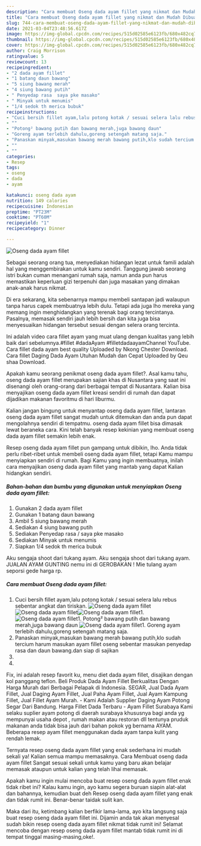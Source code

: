 ```yaml
---
description: "Cara membuat Oseng dada ayam fillet yang nikmat dan Mudah Dibuat"
title: "Cara membuat Oseng dada ayam fillet yang nikmat dan Mudah Dibuat"
slug: 744-cara-membuat-oseng-dada-ayam-fillet-yang-nikmat-dan-mudah-dibuat
date: 2021-03-04T23:48:56.617Z
image: https://img-global.cpcdn.com/recipes/515d02585e6123fb/680x482cq70/oseng-dada-ayam-fillet-foto-resep-utama.jpg
thumbnail: https://img-global.cpcdn.com/recipes/515d02585e6123fb/680x482cq70/oseng-dada-ayam-fillet-foto-resep-utama.jpg
cover: https://img-global.cpcdn.com/recipes/515d02585e6123fb/680x482cq70/oseng-dada-ayam-fillet-foto-resep-utama.jpg
author: Craig Morrison
ratingvalue: 5
reviewcount: 13
recipeingredient:
- "2 dada ayam fillet"
- "1 batang daun bawang"
- "5 siung bawang merah"
- "4 siung bawang putih"
- " Penyedap rasa  saya pke masako"
- " Minyak untuk menumis"
- "1/4 sedok th merica bubuk"
recipeinstructions:
- "Cuci bersih fillet ayam,lalu potong kotak / sesuai selera lalu rebus sebentar angkat dan tiriskan."
- ""
- "Potong² bawang putih dan bawang merah,juga bawang daun"
- "Goreng ayam terlebih dahulu,goreng setengah matang saja."
- "Panaskan minyak,masukan bawang merah bawang putih,klo sudah tercium harum masukan ayam fillet oseng sebentar masukan penyedap rasa dan daun bawang.dan siap di sajikan"
- ""
- ""
categories:
- Resep
tags:
- oseng
- dada
- ayam

katakunci: oseng dada ayam 
nutrition: 149 calories
recipecuisine: Indonesian
preptime: "PT23M"
cooktime: "PT60M"
recipeyield: "1"
recipecategory: Dinner

---
```



![Oseng dada ayam fillet](https://img-global.cpcdn.com/recipes/515d02585e6123fb/680x482cq70/oseng-dada-ayam-fillet-foto-resep-utama.jpg)

Sebagai seorang orang tua, menyediakan hidangan lezat untuk famili adalah hal yang menggembirakan untuk kamu sendiri. Tanggung jawab seorang istri bukan cuman menangani rumah saja, namun anda pun harus memastikan keperluan gizi terpenuhi dan juga masakan yang dimakan anak-anak harus nikmat.

Di era  sekarang, kita sebenarnya mampu membeli santapan jadi walaupun tanpa harus capek membuatnya lebih dulu. Tetapi ada juga lho mereka yang memang ingin menghidangkan yang terenak bagi orang tercintanya. Pasalnya, memasak sendiri jauh lebih bersih dan kita juga bisa menyesuaikan hidangan tersebut sesuai dengan selera orang tercinta. 

Ini adalah video cara fillet ayam yang muat ulang dengan kualitas yang lebih baik dari sebelumnya.#fillet #dadaAyam #filletdadaayamChannel YouTube. Cara fillet dada ayam best quality Uploaded by Nkong Chester Download. Cara fillet Daging Dada Ayam Utuhan Mudah dan Cepat Uploaded by Qeu shaa Download.

Apakah kamu seorang penikmat oseng dada ayam fillet?. Asal kamu tahu, oseng dada ayam fillet merupakan sajian khas di Nusantara yang saat ini disenangi oleh orang-orang dari berbagai tempat di Nusantara. Kalian bisa menyajikan oseng dada ayam fillet kreasi sendiri di rumah dan dapat dijadikan makanan favoritmu di hari liburmu.

Kalian jangan bingung untuk menyantap oseng dada ayam fillet, lantaran oseng dada ayam fillet sangat mudah untuk ditemukan dan anda pun dapat mengolahnya sendiri di tempatmu. oseng dada ayam fillet bisa dimasak lewat beraneka cara. Kini telah banyak resep kekinian yang membuat oseng dada ayam fillet semakin lebih enak.

Resep oseng dada ayam fillet pun gampang untuk dibikin, lho. Anda tidak perlu ribet-ribet untuk membeli oseng dada ayam fillet, tetapi Kamu mampu menyiapkan sendiri di rumah. Bagi Kamu yang ingin membuatnya, inilah cara menyajikan oseng dada ayam fillet yang mantab yang dapat Kalian hidangkan sendiri.

<!--inarticleads1-->

##### Bahan-bahan dan bumbu yang digunakan untuk menyiapkan Oseng dada ayam fillet:

1. Gunakan 2 dada ayam fillet
1. Gunakan 1 batang daun bawang
1. Ambil 5 siung bawang merah
1. Sediakan 4 siung bawang putih
1. Sediakan  Penyedap rasa / saya pke masako
1. Sediakan  Minyak untuk menumis
1. Siapkan 1/4 sedok th merica bubuk


Aku sengaja shoot dari tukang ayam. Aku sengaja shoot dari tukang ayam. JUALAN AYAM GUNTING nemu ini di GEROBAKAN ! Mie tulang ayam seporsi gede harga rp. 

<!--inarticleads2-->

##### Cara membuat Oseng dada ayam fillet:

1. Cuci bersih fillet ayam,lalu potong kotak / sesuai selera lalu rebus sebentar angkat dan tiriskan.
<img src="https://img-global.cpcdn.com/steps/a25edfe67cf1eeec/160x128cq70/oseng-dada-ayam-fillet-langkah-memasak-1-foto.jpg" alt="Oseng dada ayam fillet"><img src="https://img-global.cpcdn.com/steps/023514d92830e859/160x128cq70/oseng-dada-ayam-fillet-langkah-memasak-1-foto.jpg" alt="Oseng dada ayam fillet"><img src="https://img-global.cpcdn.com/steps/fe51189922196607/160x128cq70/oseng-dada-ayam-fillet-langkah-memasak-1-foto.jpg" alt="Oseng dada ayam fillet">1. 
<img src="https://img-global.cpcdn.com/steps/d922884a0d064299/160x128cq70/oseng-dada-ayam-fillet-langkah-memasak-2-foto.jpg" alt="Oseng dada ayam fillet">1. Potong² bawang putih dan bawang merah,juga bawang daun
<img src="https://img-global.cpcdn.com/steps/325e0145653e7413/160x128cq70/oseng-dada-ayam-fillet-langkah-memasak-3-foto.jpg" alt="Oseng dada ayam fillet">1. Goreng ayam terlebih dahulu,goreng setengah matang saja.
1. Panaskan minyak,masukan bawang merah bawang putih,klo sudah tercium harum masukan ayam fillet oseng sebentar masukan penyedap rasa dan daun bawang.dan siap di sajikan
1. 
1. 


Fix, ini adalah resep favorit ku, menu diet dada ayam fillet, disajikan dengan kol panggang teflon. Beli Produk Dada Ayam Fillet Berkualitas Dengan Harga Murah dari Berbagai Pelapak di Indonesia. SEGAR, Jual Dada Ayam Fillet, Jual Daging Ayam Fillet, Jual Paha Ayam Fillet, Jual Ayam Kampung Fillet, Jual Fillet Ayam Murah. - Kami Adalah Supplier Daging Ayam Potong Segar Dari Bandung. Harga Fillet Dada Terbaru - Ayam Fillet Surabaya Kami selaku suplier ayam potong di daerah surabaya khususnya bagi anda yg mempunyai usaha depot , rumah makan atau restoran dll tentunya pruduk makanan anda tidak bisa jauh dari bahan pokok yg bernama AYAM. Beberapa resep ayam fillet menggunakan dada ayam tanpa kulit yang rendah lemak. 

Ternyata resep oseng dada ayam fillet yang enak sederhana ini mudah sekali ya! Kalian semua mampu memasaknya. Cara Membuat oseng dada ayam fillet Sangat sesuai sekali untuk kamu yang baru akan belajar memasak ataupun untuk kalian yang telah lihai memasak.

Apakah kamu ingin mulai mencoba buat resep oseng dada ayam fillet enak tidak ribet ini? Kalau kamu ingin, ayo kamu segera buruan siapin alat-alat dan bahannya, kemudian buat deh Resep oseng dada ayam fillet yang enak dan tidak rumit ini. Benar-benar taidak sulit kan. 

Maka dari itu, ketimbang kalian berfikir lama-lama, ayo kita langsung saja buat resep oseng dada ayam fillet ini. Dijamin anda tak akan menyesal sudah bikin resep oseng dada ayam fillet nikmat tidak rumit ini! Selamat mencoba dengan resep oseng dada ayam fillet mantab tidak rumit ini di tempat tinggal masing-masing,oke!.


